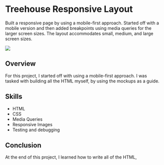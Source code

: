 # Treehouse Responsive Layout
Built a responsive page by using a mobile-first approach. Started off with a mobile version and then added breakpoints using media queries for the larger screen sizes. The layout accommodates small, medium, and large screen sizes. 

![](https://github.com/HaleyWardo/treehouse-responsive-layout/blob/master/image.png)

## Overview 
For this project, I started off with using a mobile-first approach. I was tasked with building all the HTML myself, by using the mockups as a guide. 

## Skills
- HTML
- CSS
- Media Queries
- Responsive Images
- Testing and debugging

## Conclusion
At the end of this project, I learned how to write all of the HTML, 
